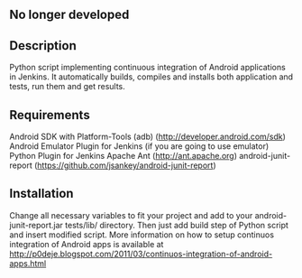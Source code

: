 ## No longer developed

## Description

Python script implementing continuous integration of Android applications
in Jenkins. It automatically builds, compiles and installs both application
and tests, run them and get results.

## Requirements

Android SDK with Platform-Tools (adb) (http://developer.android.com/sdk)
Android Emulator Plugin for Jenkins (if you are going to use emulator)
Python Plugin for Jenkins
Apache Ant (http://ant.apache.org)
android-junit-report (https://github.com/jsankey/android-junit-report)

## Installation

Change all necessary variables to fit your project and add to your android-junit-report.jar tests/lib/ directory.
Then just add build step of Python script and insert modified script.
More information on how to setup continuos integration of Android apps is available at
http://p0deje.blogspot.com/2011/03/continuos-integration-of-android-apps.html
